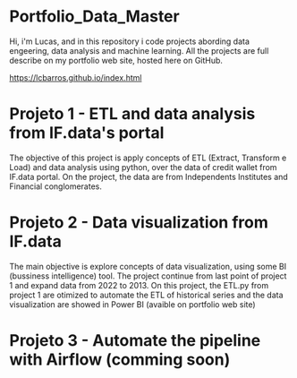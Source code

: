 # Portfolio_Data_Master
Hi, i'm Lucas, and in this repository i code projects abording data engeering, data analysis and machine learning.
All the projects are full describe on my portfolio web site, hosted here on GitHub.

https://lcbarros.github.io/index.html

# Projeto 1 - ETL and data analysis from IF.data's portal
The objective of this project is apply concepts of ETL (Extract, Transform e Load) and data analysis using python, over the data of credit wallet from IF.data portal. On the project, the data are from Independents Institutes and Financial conglomerates.

# Projeto 2 - Data visualization from IF.data
The main objective is explore concepts of data visualization, using some BI (bussiness intelligence) tool. The project continue from last point of project 1 and expand data from 2022 to 2013.
On this project, the ETL.py from project 1 are otimized to automate the ETL of historical series and the data visualization are showed in Power BI (avaible on portfolio web site)

# Projeto 3 - Automate the pipeline with Airflow (comming soon)
